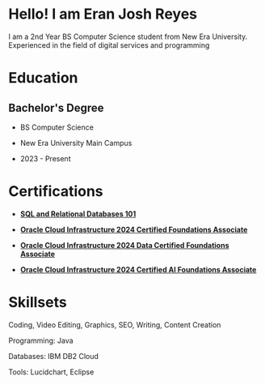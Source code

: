 # Hello! I am Eran Josh Reyes 

I am a 2nd Year BS Computer Science student from New Era University. Experienced in the field of digital services and programming

<h1>Education</h1>



<h2>Bachelor's Degree</h2> 

- BS Computer Science

- New Era University Main Campus

- 2023 - Present



# Certifications 

  
- [**SQL and Relational Databases 101**](https://courses.cognitiveclass.ai/certificates/df5da1113e2f4547821e7cf21ee606fa)

- [**Oracle Cloud Infrastructure 2024 Certified Foundations Associate**](https://catalog-education.oracle.com/pls/certview/sharebadge?id=F212261CD431F6CB50691DEF450AAAA31E30B64FDF7A3BE8ECE9BFEDE1697785)

- [**Oracle Cloud Infrastructure 2024 Data Certified Foundations Associate**](https://catalog-education.oracle.com/pls/certview/sharebadge?id=F212261CD431F6CB50691DEF450AAAA3CF8C480D94A99EE3F6D05D1BF6502F9D)

- [**Oracle Cloud Infrastructure 2024 Certified AI Foundations Associate**](https://catalog-education.oracle.com/pls/certview/sharebadge?id=259BA1A5BC84C438D04C013514F785515DFB52A9DBFC661ACE0841BDB1DD23EA)
  


# Skillsets 
  
Coding, Video Editing, Graphics, SEO, Writing, Content Creation


Programming: Java

Databases: IBM DB2 Cloud

Tools: Lucidchart, Eclipse




<!--
**EranJosh/EranJosh** is a ✨ _special_ ✨ repository because its `README.md` (this file) appears on your GitHub profile.

Here are some ideas to get you started:

- 🔭 I’m currently working on ...
- 🌱 I’m currently learning ...
- 👯 I’m looking to collaborate on ...
- 🤔 I’m looking for help with ...
- 💬 Ask me about ...
- 📫 How to reach me: ...
- 😄 Pronouns: ...
- ⚡ Fun fact: ...
-->
